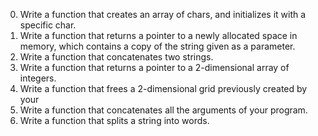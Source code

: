 0. Write a function that creates an array of chars, and initializes it with a specific char.
1. Write a function that returns a pointer to a newly allocated space in memory, which contains a copy of the string given as a parameter.
2. Write a function that concatenates two strings.
3. Write a function that returns a pointer to a 2-dimensional array of integers.
4. Write a function that frees a 2-dimensional grid previously created by your
5. Write a function that concatenates all the arguments of your program.
6. Write a function that splits a string into words.
